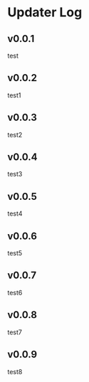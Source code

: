 # Updater Log

## v0.0.1

test

## v0.0.2

test1

## v0.0.3

test2

## v0.0.4

test3

## v0.0.5

test4

## v0.0.6

test5

## v0.0.7

test6

## v0.0.8

test7

## v0.0.9

test8
